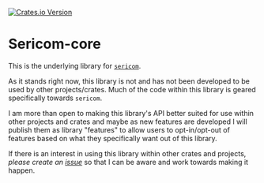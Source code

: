 [![Crates.io Version](https://img.shields.io/crates/v/sericom-core?style=for-the-badge&color=green)](https://crates.io/crates/sericom-core)

# Sericom-core

This is the underlying library for [`sericom`](https://crates.io/crates/sericom).

As it stands right now, this library is not and has not been developed to be used
by other projects/crates. Much of the code within this library is geared specifically
towards `sericom`.

I am more than open to making this library's API better suited for use within other
projects and crates and maybe as new features are developed I will publish them as
library "features" to allow users to opt-in/opt-out of features based on what they
specifically want out of this library.

If there is an interest in using this library within other crates and projects, _please
create an [issue](https://github.com/tkatter/sericom)_ so that I can be aware and work towards making it happen.

